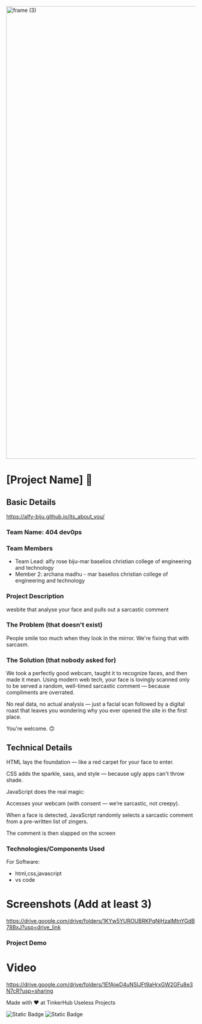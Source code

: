 <img width="3188" height="1202" alt="frame (3)" src="https://github.com/user-attachments/assets/517ad8e9-ad22-457d-9538-a9e62d137cd7" />


# [Project Name] 🎯


## Basic Details
https://alfy-biju.github.io/its_about_you/
### Team Name: 404 dev0ps


### Team Members
- Team Lead: alfy rose biju-mar baselios christian college of engineering and technology
- Member 2: archana madhu - mar baselios christian college of engineering and technology


### Project Description
wesbite that analyse your face and pulls out a sarcastic comment
### The Problem (that doesn't exist)
People smile too much when they look in the mirror. We're fixing that with sarcasm.
### The Solution (that nobody asked for)
We took a perfectly good webcam, taught it to recognize faces, and then made it mean. Using modern web tech, your face is lovingly scanned only to be served a random, well-timed sarcastic comment — because compliments are overrated.

No real data, no actual analysis — just a facial scan followed by a digital roast that leaves you wondering why you ever opened the site in the first place.

You're welcome. 🙃

## Technical Details
HTML lays the foundation — like a red carpet for your face to enter.

CSS adds the sparkle, sass, and style — because ugly apps can't throw shade.

JavaScript does the real magic:

Accesses your webcam (with consent — we’re sarcastic, not creepy).

When a face is detected, JavaScript randomly selects a sarcastic comment from a pre-written list of zingers.

The comment is then slapped on the screen 
### Technologies/Components Used
For Software:
- html,css,javascript
- vs code


# Screenshots (Add at least 3)
https://drive.google.com/drive/folders/1KYw5YUROUBRKPqNjHzalMtnYGdB78BxJ?usp=drive_link


### Project Demo
# Video

https://drive.google.com/drive/folders/1EfAjwD4uNSlJFt9aHrxGW2GFu8e3N7cR?usp=sharing

Made with ❤️ at TinkerHub Useless Projects 

![Static Badge](https://img.shields.io/badge/TinkerHub-24?color=%23000000&link=https%3A%2F%2Fwww.tinkerhub.org%2F)
![Static Badge](https://img.shields.io/badge/UselessProjects--25-25?link=https%3A%2F%2Fwww.tinkerhub.org%2Fevents%2FQ2Q1TQKX6Q%2FUseless%2520Projects)



